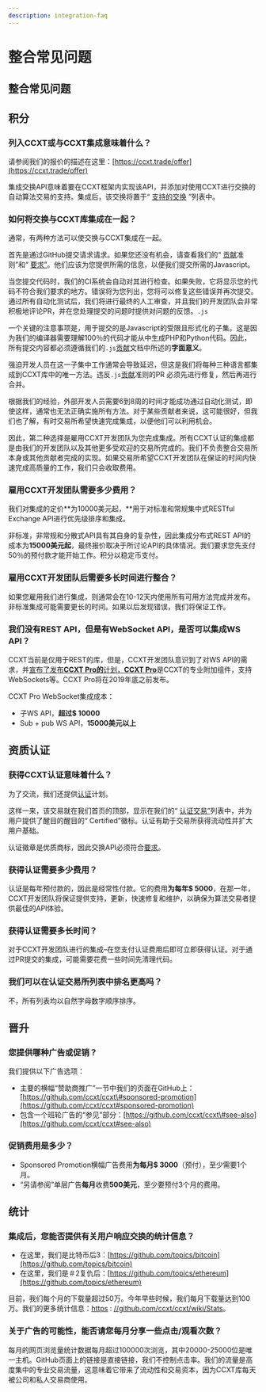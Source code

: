 ```yaml
---
description: integration-faq
---
```


# 整合常见问题

## 整合常见问题

## 积分 <a id="integration"></a>

### 列入CCXT或与CCXT集成意味着什么？ <a id="what-does-it-mean-to-get-listed-or-integrated-with-ccxt"></a>

请参阅我们的报价的描述在这里：[https://ccxt.trade/offer](https://ccxt.trade/offer)

集成交换API意味着要在CCXT框架内实现该API，并添加对使用CCXT进行交换的自动算法交易的支持。集成后，该交换将置于“ [支持的交换](https://github.com/ccxt/ccxt#supported-cryptocurrency-exchange-markets) ”列表中。

### 如何将交换与CCXT库集成在一起？ <a id="how-to-integrate-an-exchange-with-the-ccxt-library"></a>

通常，有两种方法可以使交换与CCXT集成在一起。

首先是通过GitHub提交请求请求。如果您还没有机会，请查看我们的“ [贡献](https://github.com/ccxt/ccxt/blob/master/CONTRIBUTING.md)准则”和“ [要求”](https://github.com/ccxt/ccxt/wiki/Requirements)。他们应该为您提供所需的信息，以便我们提交所需的Javascript。

当您提交代码时，我们的CI系统会自动对其进行检查。如果失败，它将显示您的代码不符合我们要求的地方。错误将为您列出，您将可以修复这些错误并再次提交。通过所有自动化测试后，我们将进行最终的人工审查，并且我们的开发团队会非常积极地评论PR，并在您处理提交的问题时提供对问题的反馈。`.js`

一个关键的注意事项是，用于提交的是Javascript的受限且形式化的子集。这是因为我们的编译器需要理解100％的代码才能从中生成PHP和Python代码。因此，所有提交内容都必须遵循我们的`.js`[贡献](https://github.com/ccxt/ccxt/blob/master/CONTRIBUTING.md)文档中所述的**字面意义**。

强迫开发人员在这一子集中工作通常会导致延迟，但这是我们将每种三种语言都集成到CCXT库中的唯一方法。违反`.js`[贡献](https://github.com/ccxt/ccxt/blob/master/CONTRIBUTING.md)准则的PR 必须先进行修复，然后再进行合并。

根据我们的经验，外部开发人员需要6到8周的时间才能成功通过自动化测试，即使这样，通常也无法正确实施所有方法。对于某些贡献者来说，这可能很好，但我们也了解，有时交易所希望快速完成集成，以便他们可以利用机会。

因此，第二种选择是雇用CCXT开发团队为您完成集成。所有CCXT认证的集成都是由我们的开发团队以及其他更多受欢迎的交易所完成的。我们不负责整合交易所本身或其他贡献者完成的实现。如果交易所希望CCXT开发团队在保证的时间内快速完成高质量的工作，我们只会收取费用。

### 雇用CCXT开发团队需要多少费用？ <a id="how-much-does-it-cost-to-hire-the-ccxt-dev-team"></a>

我们对集成的定价**为10000美元起，**用于对标准和常规集中式RESTful Exchange API进行优先级排序和集成。

非标准，非常规和分散式API具有其自身的复杂性，因此集成分布式REST API的成本为**15000美元起**，最终报价取决于所讨论API的具体情况。我们要求您先支付50％的预付款才能开始工作。积分以稳定币支付。

### 雇用CCXT开发团队后需要多长时间进行整合？ <a id="how-long-does-it-take-to-get-integrated-after-hiring-the-ccxt-dev-team"></a>

如果您雇用我们进行集成，则通常会在10-12天内使用所有可用方法完成并发布。非标准集成可能需要更长的时间。如果以后发现错误，我们将保证工作。

### 我们没有REST API，但是有WebSocket API，是否可以集成WS API？ <a id="we-dont-have-a-rest-api-but-we-have-a-websocket-api-is-it-possible-to-integrate-a-ws-api"></a>

CCXT当前是仅用于REST的库，但是，CCXT开发团队意识到了对WS API的需求，并[宣布了发布**CCXT Pro的**](https://github.com/ccxt/ccxt/issues/56#issuecomment-507290536)[计划，](https://github.com/ccxt/ccxt/issues/56#issuecomment-507290536)[**CCXT Pro**](https://github.com/ccxt/ccxt/issues/56#issuecomment-507290536)是CCXT的专业附加组件，支持WebSockets等。CCXT Pro将在2019年底之前发布。

CCXT Pro WebSocket集成成本：

* 子WS API，**超过$ 10000**
* Sub + pub WS API，**15000美元以上**

## 资质认证 <a id="certification"></a>

### 获得CCXT认证意味着什么？ <a id="what-does-it-mean-to-get-certified-with-ccxt"></a>

为了交流，我们还提供[认证](https://github.com/ccxt/ccxt/wiki/Certification)计划。

这样一来，该交易就在我们首页的顶部，显示在我们的“ [认证交易”](https://github.com/ccxt/ccxt#certified-cryptocurrency-exchanges)列表中，并为用户提供了醒目的醒目的“ Certified”徽标。认证有助于交易所获得流动性并扩大用户基础。

认证徽章是优质商标，因此交换API必须符合[要求](https://github.com/ccxt/ccxt/wiki/Requirements)。

### 获得认证需要多少费用？ <a id="how-much-does-it-cost-to-be-certified"></a>

认证是每年预付款的，因此是经常性付款。它的费用**为每年$ 5000**，在那一年，CCXT开发团队将保证提供支持，更新，快速修复和维护，以确保为算法交易者提供最佳的API体验。

### 获得认证需要多长时间？ <a id="how-long-does-it-take-to-get-certified"></a>

对于CCXT开发团队进行的集成–在您支付认证费用后即可立即获得认证。对于通过PR提交的集成，可能需要花费一些时间先清理代码。

### 我们可以在认证交易所列表中排名更高吗？ <a id="can-we-get-higher-in-the-list-of-certified-exchanges"></a>

不，所有列表均以自然字母数字顺序排序。

## 晋升 <a id="promotion"></a>

### 您提供哪种广告或促销？ <a id="what-kinds-of-advertisement-or-promotion-do-you-offer"></a>

我们提供以下广告选项：

* 主要的横幅“赞助商推广”一节中我们的页面在GitHub上：[https://github.com/ccxt/ccxt\#sponsored-promotion](https://github.com/ccxt/ccxt#sponsored-promotion)
* 包含一个班轮广告的“参见”部分：[https://github.com/ccxt/ccxt\#see-also](https://github.com/ccxt/ccxt#see-also)

### 促销费用是多少？ <a id="how-much-does-promotion-cost"></a>

* Sponsored Promotion横幅广告费用**为每月$ 3000**（预付），至少需要1个月。
* “另请参阅”单层广告**每月**收费**500美元**，至少要预付3个月的费用。

## 统计 <a id="statistics"></a>

### 集成后，您能否提供有关用户响应交换的统计信息？ <a id="can-you-provide-statistics-on-the-user-response-the-exchange-after-the-integration"></a>

* 在这里，我们是比特币后3：[https://github.com/topics/bitcoin](https://github.com/topics/bitcoin)
* 在这里，我们是＃2复仇后：[https://github.com/topics/ethereum](https://github.com/topics/ethereum)

目前，我们每个月的下载量超过50万。今年早些时候，我们每月下载量达到100万。我们的更多统计信息：[https](https://github.com/ccxt/ccxt/wiki/Stats) : [//github.com/ccxt/ccxt/wiki/Stats](https://github.com/ccxt/ccxt/wiki/Stats)。

### 关于广告的可能性，能否请您每月分享一些点击/观看次数？ <a id="regarding-ads-possibilities-can-you-share-some-numbers-of-clicks-views-monthly-for-each-one-please"></a>

每月的网页浏览量统计数据每月超过100000次浏览，其中20000-25000位是唯一主机。GitHub页面上的链接是直接链接，我们不控制点击率。我们的流量是高度集中的专业交易流量，这意味着它带来了流动性和交易资本，因为CCXT库每天被公司和私人交易商使用。

